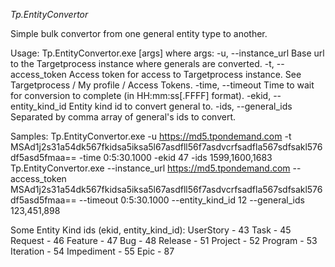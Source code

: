 ﻿*Tp.EntityConvertor*

Simple bulk convertor from one general entity type to another.

Usage: Tp.EntityConvertor.exe [args]
where args:
-u, --instance_url      Base url to the Targetprocess instance where generals are converted.
-t, --access_token      Access token for access to Targetprocess instance. See Targetprocess / My profile / Access Tokens.
-time, --timeout        Time to wait for conversion to complete (in HH:mm:ss[.FFFF] format).
-ekid, --entity_kind_id Entity kind id to convert general to.
-ids, --general_ids     Separated by comma array of general's ids to convert.

Samples:
Tp.EntityConvertor.exe -u https://md5.tpondemand.com -t MSAd1j2s31a54dk567fkidsa5iksa5l67asdfll56f7asdvcrfsadfla567sdfsakl576df5asd5fmaa== -time 0:5:30.1000 -ekid 47 -ids 1599,1600,1683
Tp.EntityConvertor.exe --instance_url https://md5.tpondemand.com --access_token MSAd1j2s31a54dk567fkidsa5iksa5l67asdfll56f7asdvcrfsadfla567sdfsakl576df5asd5fmaa== --timeout 0:5:30.1000 --entity_kind_id 12 --general_ids 123,451,898

Some Entity Kind ids (ekid, entity_kind_id):
UserStory  - 43
Task       - 45
Request    - 46
Feature    - 47
Bug        - 48
Release    - 51
Project    - 52
Program    - 53
Iteration  - 54
Impediment - 55
Epic       - 87
